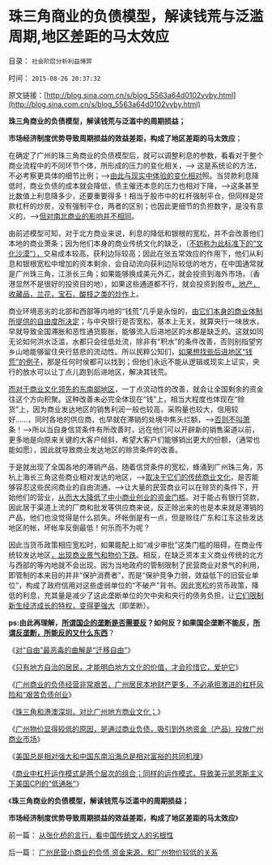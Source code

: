 # 珠三角商业的负债模型，解读钱荒与泛滥周期,地区差距的马太效应

目录： `社会阶层分析利益博羿` 

时间： `2015-08-26 20:37:32` 

原文链接：[http://blog.sina.com.cn/s/blog_5563a64d0102vvby.html](http://blog.sina.com.cn/s/blog_5563a64d0102vvby.html)

**珠三角商业的负债模型，解读钱荒与泛滥中的周期损益；**

**市场经济制度优势导致周期损益的效益差距，构成了地区差距的马太效应**；

在确定了广州的珠三角商业的负债模型后，就可以调整利息的参数，看看对于整个商业流程中的不同环节个体，所形成的压力的变化相关，——>
这是系统论的方法，不必考察更具体的细节比例；——>[由此与现实中体验的变化相对](../../../2014/1/1/两种类型的伪科学,对“波普尔证伪”的解读.md)照。当贷款利息降低时，商业负债的成本就会降低，债主催还本息的压力也相对下降，——>这条甚至比数值上利息降多少，还要重要得多！相当于股市中的杠杆强制平仓，但同样是贷款杠杆的炒房，没有强制平仓，两者的区别；也因此更细节的负担数字，是没有意义的，——>[但对南北商业的影响并不相同](../../../2015/8/8/“市场经济方向”的改革，关键在贯彻“默认权益归于个体”.md)。

由前述模型可知，对于北方商业来说，利息的降低和银根的宽松，并不会改善他们本地的商业萧条；因为他们本身的商业传统文化的缺乏，（[不妨称为此标准下的“文化沙漠”），](../../../2015/8/8/监管的公有制社会特性，黑手党等级制度的融炉；.md)交易成本较高，获利边际较高；因此在张五常效应的作用下，他们从利息和银根宽松中增加的资本剩余，会自动流向获利边际较低的地方，在中国通常就是广州珠三角，江浙长三角；如果能够换成美元外汇，就会投资到海外市场，（香港显然不是很好的投资目的地），如果这些通道都不行，就会投资到股市[，地产，收藏品，兰花，宝石，酸枝之类的炒作](../../../2012/3/12/收藏品的保值和炒作的价格周期；.md)上。

商业环境恶劣的北部和西部等内地的“钱荒”几乎是永恒的，[由它们本身的商业体制所提供的自由度所决定](../../../2009/9/18/农村包围城市只是信仰中的神话.md)；与中央银行是否宽松，基本上无关。就算央行一味放水，早就导致全国滞胀和恶性通货膨胀，能够流入后进地区的水都是缺乏的。这就如同无论如何洪水泛滥，水都只会往低处流，除非有“积水”的条件改善，否则别指望穷乡山地能够留住央行慈悲的流动性。所以民粹公知们，[如果想找些后进地区“钱荒”的例子](../../../2013/12/24/凯恩斯主义的“毒瘾定理”，“钱荒”与通货膨胀并存.md)，那是任何时侯都可以找到；但他们永远不能从逻辑或现实上证实，央行的放水可以让丁点儿跑到后进地区，解决其钱荒。

[而对于商业文化领先的东南部地区](../../../2014/4/12/自由地区为何贸易优势（定价权）？.md)，一丁点流动性的改善，就会让全国剩余的资金往这个方向积聚。这种改善未必完全体现在“钱”上，相当大程度也体现在“赊货”上，因为商业发达地区的销售利润一般也较高，采购量也较大，信用较好……，同时各地的供应商，也早就在滞销的处境中焦头烂额，——>[否则不叫萧](../../../2009/6/29/无私计划的经济危机.md)条！——>所以当自身信贷条件有所改善时，远在他们可以开辟新的销售渠道以前，更多地是向原来关键的大客户倾斜，希望大客户们能够销出更大的份额，（通常也能如愿），因此就导致商业发达地区的赊货条件的改善。

于是就出现了全国各地的滞销产品，随着信贷条件的宽松，蜂涌到广州珠三角，苏杭上海长三角这些商业相对发达的地区，——>[取决于它们的传统商业文化](../../../2015/8/7/“放松监管，政府不作为”是民生改善的长远之计；.md)，是否能够容忍这些民间商业的自由流通，——>让大量的民营商业可以在赊货的条件下，开始他们的营业，[从而大大降低了中小商业创业的资金门槛](../../../2015/8/4/从实体经济淘金业化的艰难，理解指责“股民投机”的政治深意；.md)。对于能占有银行贷款，因此居于渠道上流的厂商和批发等供应商来说，反正赊出来的也是本来就是滞销的产品，他们也没觉得是什么损失。坏帐倒是有一点，但是赊往广东和江东这些发达地区的帐，坏帐率反倒最低！何乐而不为呢？

因此当货币政策相应宽松时，如果能配上如“减少审批”这类门槛的阻碍，在商业传统较发达地区[，出现商业景气和物价下跌](../../../2015/8/6/广州商业的特点，李阿强执政一年来的新景气；.md)。相反，在缺乏资本主义商业传统的北方与西部的等内地就不会出现。因为当地政府的管制限制了民营商业对景气的利用，即管制的本来目的并非“保护消费者”，而是“保护竞争力弱，效益低下的旧营业单位”，构成了政府信用对这些虚弱单位的“不破产”背书。因此宽松的货币政策，降低的利息，充其量是减少了这此垄断单位的欠中央和央行的债务负担，让[它们限制新生经济成长的特权，变得更强大](../../../2009/7/22/国企是否造大造强的内宅英雄.md)（即垄断）。

**ps:由此再理解，[所谓国企的垄断是否需要反](../../../2009/7/22/泥足巨人的垄断是否需要反垄断.md)？如何反？如果国企垄断不能反，[所谓反垄断，所能反的又什么东西](../../../2009/2/8/人权经济学：《反垄断法》和《神圣垄断法》.md)**？

《[对“自由”最恶毒的曲解是“迁移自由”](../../../2015/8/19/对“人权之自由”最恶毒的曲解是“迁移自由”.md)》

《[只有地方自治的居民，才能明白地方文化的价值，才会珍惜它，爱护它](../../../2015/8/20/只有自治的居民，才能明白地方文化的价值.md)》

《[广州商业的负债经营非常艰苦，广州居民本地财产更多，不必承担激进的杠杆风险和“艰苦负债创业](../../../2015/8/21/广州商业近期景气的最大动因，和外地人为主的负债创业.md)》

《[珠三角和港澳深圳，对比广州地方商业文化；](../../../2015/8/22/珠三角和港澳深圳，对比广州地方商业文化.md)》

《[广州物价显得较低的原因，是通过商业负债，吸引到外地资金（产品）投放广州商业市场](../../../2015/8/23/广州民营小商业的负债,资金来源，和广州物价较低的关系.md)》

《[美国总是相对强大和中国东南沿海总是相对富裕的共同机理](../../../2015/8/24/美国总是强大，和中国东南总是相对富裕的共同机理；.md)》

《[商业中杠杆运作模式是两个层次的组合；同样的运作模式，导致美元凯恩斯主义下美国CPI的“低通胀”](../../../2015/8/25/民营商业的负债链，商业中杠杆运作模式是两个层次的组合.md)》

《**珠三角商业的负债模型，解读钱荒与泛滥中的周期损益；**

**市场经济制度优势导致周期损益的效益差距，构成了地区差距的马太效应**》

前一篇： [从张化桥的言行，看中国传统文人的劣根性](../../../2015/8/29/从张化桥的言行，看中国传统文人的劣根性.md)

后一篇： [广州民营小商业的负债,资金来源，和广州物价较低的关系](../../../2015/8/23/广州民营小商业的负债,资金来源，和广州物价较低的关系.md)

